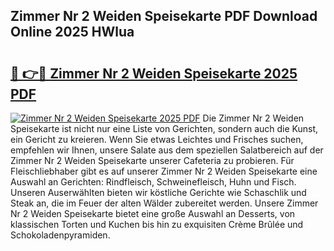 ## Zimmer Nr 2 Weiden Speisekarte PDF Download Online 2025 HWlua

# <h2><a href="http://gc9u0o4.nevu.top/?p=Zimmer+Nr+2+Weiden+Speisekarte">🔗 👉🔴 Zimmer Nr 2 Weiden Speisekarte 2025 PDF</a></h2>

[![Zimmer Nr 2 Weiden Speisekarte 2025 PDF](https://i.imgur.com/dBaPXMq.png)](http://gc9u0o4.nevu.top/?p=Zimmer+Nr+2+Weiden+Speisekarte)
Die Zimmer Nr 2 Weiden Speisekarte ist nicht nur eine Liste von Gerichten, sondern auch die Kunst, ein Gericht zu kreieren. Wenn Sie etwas Leichtes und Frisches suchen, empfehlen wir Ihnen, unsere Salate aus dem speziellen Salatbereich auf der Zimmer Nr 2 Weiden Speisekarte unserer Cafeteria zu probieren. Für Fleischliebhaber gibt es auf unserer Zimmer Nr 2 Weiden Speisekarte eine Auswahl an Gerichten: Rindfleisch, Schweinefleisch, Huhn und Fisch. Unseren Auserwählten bieten wir köstliche Gerichte wie Schaschlik und Steak an, die im Feuer der alten Wälder zubereitet werden. Unsere Zimmer Nr 2 Weiden Speisekarte bietet eine große Auswahl an Desserts, von klassischen Torten und Kuchen bis hin zu exquisiten Crème Brûlée und Schokoladenpyramiden.
